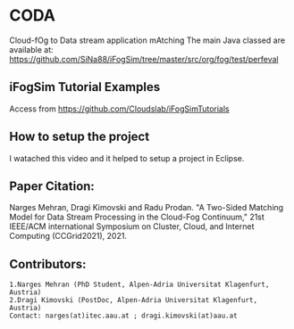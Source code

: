 # CODA
Cloud-fOg to Data stream application mAtching
The main Java classed are available at:
https://github.com/SiNa88/iFogSim/tree/master/src/org/fog/test/perfeval

## iFogSim Tutorial Examples
 Access from <A href="https://github.com/Cloudslab/iFogSimTutorials">https://github.com/Cloudslab/iFogSimTutorials</A>
 
## How to setup the project
I watached this video and it helped to setup a project in Eclipse.

## Paper Citation:
Narges Mehran, Dragi Kimovski and Radu Prodan. "A Two-Sided Matching Model for Data Stream Processing in the Cloud-Fog Continuum," 21st IEEE/ACM international Symposium on Cluster, Cloud, and Internet Computing (CCGrid2021), 2021.
	
## Contributors:
	1.Narges Mehran (PhD Student, Alpen-Adria Universitat Klagenfurt, Austria)
	2.Dragi Kimovski (PostDoc, Alpen-Adria Universitat Klagenfurt, Austria)
	Contact: narges(at)itec.aau.at ; dragi.kimovski(at)aau.at
